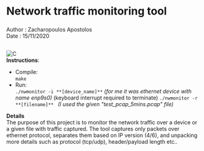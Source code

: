 # Network traffic monitoring tool
###  
Author : Zacharopoulos Apostolos  
Date   : 15/11/2020
##
![C](https://img.shields.io/static/v1?label=&message=%20&color=00599C&style=flat-square&logo=C&logoColor=white)<br>
**Instructions**:  
* Compile:  
   ```make```  
* Run:  
   ```./nwmonitor -i **[device_name]**``` <em>(for me it was ethernet device with name enp9s0)  </em> (keyboard interrupt required to terminate)
   ```./nwmonitor -r **[filename]** ```  <em>(I used the given "test_pcap_5mins.pcap" file) </em>
  
**Details**<br>
The purpose of this project is to monitor the network traffic over a device or a given file with traffic captured. The tool captures only packets over ethernet protocol, separates them based on IP version (4/6), and unpacking more details such as protocol (tcp/udp), header/payload length etc..